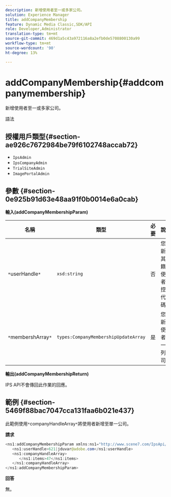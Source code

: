 ```yaml
---
description: 新增使用者至一或多家公司。
solution: Experience Manager
title: addCompanyMembership
feature: Dynamic Media Classic,SDK/API
role: Developer,Administrator
translation-type: tm+mt
source-git-commit: 469d1a5c43a972116a8a2efb0de5708800130a99
workflow-type: tm+mt
source-wordcount: '90'
ht-degree: 13%

---
```



# addCompanyMembership{#addcompanymembership}

新增使用者至一或多家公司。

語法

## 授權用戶類型{#section-ae926c7672984be79f6102748accab72}

* `IpsAdmin`
* `IpsCompanyAdmin`
* `TrialSiteAdmin`
* `ImagePortalAdmin`

## 參數 {#section-0e925b91d63e48aa91f0b0014e6a0cab}

**輸入(addCompanyMembershipParam)**

| 名稱 | 類型 | 必要 | 說明 |
|---|---|---|---|
| `*`userHandle`*` | `xsd:string` | 否 | 您要新增其會籍的使用者的控制代碼。 |
| `*`membershArray`*` | `types:CompanyMembershipUpdateArray` | 是 | 您要新增使用者的一系列公司。 |

**輸出(addCompanyMembershipReturn)**

IPS API不會傳回此作業的回應。

## 範例 {#section-5469f88bac7047cca131faa6b021e437}

此範例使用`*`companyHandleArray`*`將使用者新增至單一公司。

**請求**

```java
<ns1:addCompanyMembershipParam xmlns:ns1="http://www.scene7.com/IpsApi/xsd">
   <ns1:userHandle>621|jduvar@adobe.com</ns1:userHandle>
   <ns1:companyHandleArray>
      </ns1:items>47</ns1:items>
   </ns1:companyHandleArray>
</ns1:addCompanyMembershipParam>
```

**回答**

無。

